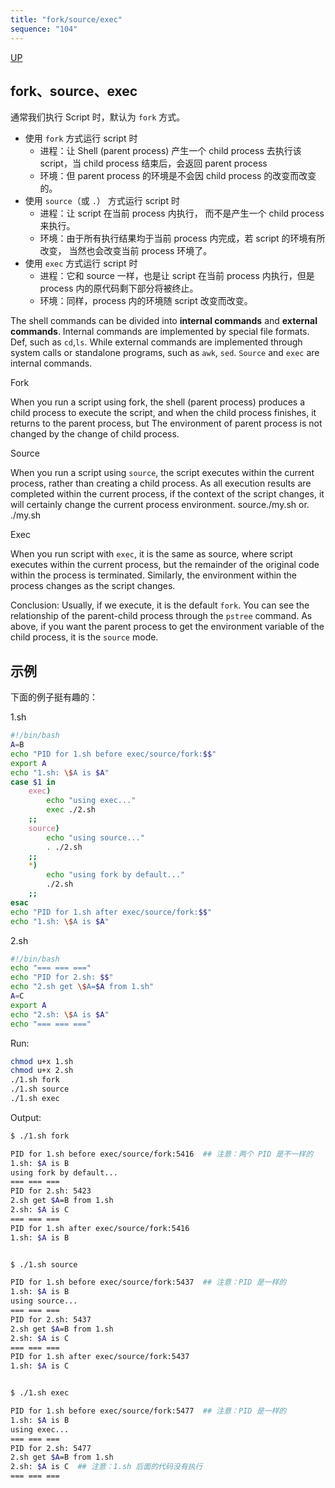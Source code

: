 ```yaml
---
title: "fork/source/exec"
sequence: "104"
---
```


[UP](/bash.html)


## fork、source、exec

通常我们执行 Script 时，默认为 `fork` 方式。

- 使用 `fork` 方式运行 script 时
    - 进程：让 Shell (parent process) 产生一个 child process 去执行该 script，当 child process 结束后，会返回 parent process
    - 环境：但 parent process 的环境是不会因 child process 的改变而改变的。
- 使用 `source`（或 `.`） 方式运行 script 时
    - 进程：让 script 在当前 process 内执行， 而不是产生一个 child process 来执行。
    - 环境：由于所有执行结果均于当前 process 内完成，若 script 的环境有所改变， 当然也会改变当前 process 环境了。
- 使用 `exec` 方式运行 script 时
    - 进程：它和 source 一样，也是让 script 在当前 process 内执行，但是 process 内的原代码剩下部分将被终止。
    - 环境：同样，process 内的环境随 script 改变而改变。

The shell commands can be divided into **internal commands** and **external commands**.
Internal commands are implemented by special file formats. Def, such as `cd`,`ls`.
While external commands are implemented through system calls or standalone programs, such as `awk`, `sed`.
`Source` and `exec` are internal commands.

Fork

When you run a script using fork, the shell (parent process) produces a child process to execute the script,
and when the child process finishes, it returns to the parent process,
but The environment of parent process is not changed by the change of child process.

Source

When you run a script using `source`, the script executes within the current process,
rather than creating a child process.
As all execution results are completed within the current process,
if the context of the script changes, it will certainly change the current process environment.
source./my.sh or. ./my.sh

Exec

When you run script with `exec`, it is the same as source,
where script executes within the current process,
but the remainder of the original code within the process is terminated.
Similarly, the environment within the process changes as the script changes.

Conclusion: Usually, if we execute, it is the default `fork`.
You can see the relationship of the parent-child process through the `pstree` command.
As above, if you want the parent process to get the environment variable of the child process, it is the `source` mode.

## 示例

下面的例子挺有趣的：

1.sh

```bash
#!/bin/bash
A=B
echo "PID for 1.sh before exec/source/fork:$$"
export A
echo "1.sh: \$A is $A"
case $1 in
    exec)
        echo "using exec..."
        exec ./2.sh
    ;;
    source)
        echo "using source..."
        . ./2.sh
    ;;
    *)
        echo "using fork by default..."
        ./2.sh
    ;;
esac
echo "PID for 1.sh after exec/source/fork:$$"
echo "1.sh: \$A is $A"
```

2.sh

```bash
#!/bin/bash
echo "=== === ==="
echo "PID for 2.sh: $$"
echo "2.sh get \$A=$A from 1.sh"
A=C
export A
echo "2.sh: \$A is $A"
echo "=== === ==="
```

Run:

```bash
chmod u+x 1.sh
chmod u+x 2.sh
./1.sh fork
./1.sh source
./1.sh exec
```

Output:

```bash
$ ./1.sh fork

PID for 1.sh before exec/source/fork:5416  ## 注意：两个 PID 是不一样的
1.sh: $A is B
using fork by default...
=== === ===
PID for 2.sh: 5423
2.sh get $A=B from 1.sh
2.sh: $A is C
=== === ===
PID for 1.sh after exec/source/fork:5416
1.sh: $A is B


$ ./1.sh source

PID for 1.sh before exec/source/fork:5437  ## 注意：PID 是一样的
1.sh: $A is B
using source...
=== === ===
PID for 2.sh: 5437
2.sh get $A=B from 1.sh
2.sh: $A is C
=== === ===
PID for 1.sh after exec/source/fork:5437
1.sh: $A is C


$ ./1.sh exec

PID for 1.sh before exec/source/fork:5477  ## 注意：PID 是一样的
1.sh: $A is B
using exec...
=== === ===
PID for 2.sh: 5477
2.sh get $A=B from 1.sh
2.sh: $A is C  ## 注意：1.sh 后面的代码没有执行
=== === ===
```
